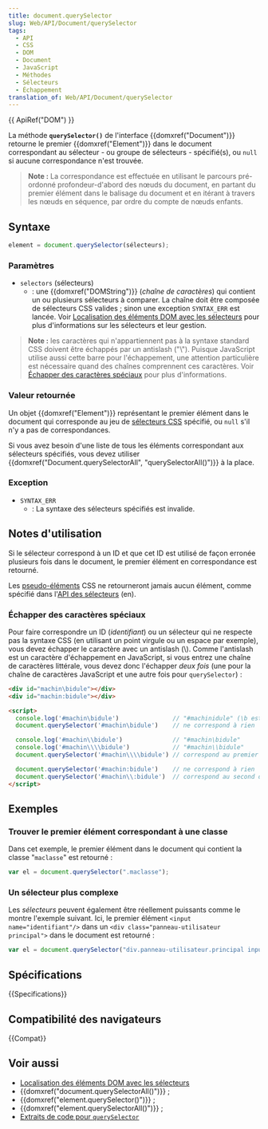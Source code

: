 ```yaml
---
title: document.querySelector
slug: Web/API/Document/querySelector
tags:
  - API
  - CSS
  - DOM
  - Document
  - JavaScript
  - Méthodes
  - Sélecteurs
  - Échappement
translation_of: Web/API/Document/querySelector
---
```


{{ ApiRef("DOM") }}

La méthode **`querySelector()`** de l'interface {{domxref("Document")}} retourne le premier {{domxref("Element")}} dans le document correspondant au sélecteur - ou groupe de sélecteurs - spécifié(s), ou `null` si aucune correspondance n'est trouvée.

> **Note :** La correspondance est effectuée en utilisant le parcours pré-ordonné profondeur-d'abord des nœuds du document, en partant du premier élément dans le balisage du document et en itérant à travers les nœuds en séquence, par ordre du compte de nœuds enfants.

## Syntaxe

```js
element = document.querySelector(sélecteurs);
```

### Paramètres

- `selectors` (sélecteurs)
  - : une {{domxref("DOMString")}} (_chaîne de caractères_) qui contient un ou plusieurs sélecteurs à comparer. La chaîne doit être composée de sélecteurs CSS valides ; sinon une exception `SYNTAX_ERR` est lancée. Voir [Localisation des éléments DOM avec les sélecteurs](/fr/docs/Web/API/Document_Object_Model/Localisation_des_éléments_DOM_avec_les_sélecteurs) pour plus d'informations sur les sélecteurs et leur gestion.

> **Note :** les caractères qui n'appartiennent pas à la syntaxe standard CSS doivent être échappés par un antislash ("\\"). Puisque JavaScript utilise aussi cette barre pour l'échappement, une attention particulière est nécessaire quand des chaînes comprennent ces caractères. Voir [Échapper des caractères spéciaux](#échapper_des_caractères_spéciaux) pour plus d'informations.

### Valeur retournée

Un objet {{domxref("Element")}} représentant le premier élément dans le document qui corresponde au jeu de [sélecteurs CSS](/fr/docs/Web/CSS/Sélecteurs_CSS) spécifié, ou `null` s'il n'y a pas de correspondances.

Si vous avez besoin d'une liste de tous les éléments correspondant aux sélecteurs spécifiés, vous devez utiliser {{domxref("Document.querySelectorAll", "querySelectorAll()")}} à la place.

### Exception

- `SYNTAX_ERR`
  - : La syntaxe des sélecteurs spécifiés est invalide.

## Notes d'utilisation

Si le sélecteur correspond à un ID et que cet ID est utilisé de façon erronée plusieurs fois dans le document, le premier élément en correspondance est retourné.

Les [pseudo-éléments](/fr/docs/Web/CSS/Pseudo-elements) CSS ne retourneront jamais aucun élément, comme spécifié dans l'[API des sélecteurs](http://www.w3.org/TR/selectors-api/#grammar) (en).

### Échapper des caractères spéciaux

Pour faire correspondre un ID (_identifiant_) ou un sélecteur qui ne respecte pas la syntaxe CSS (en utilisant un point virgule ou un espace par exemple), vous devez échapper le caractère avec un antislash (\\). Comme l'antislash est un caractère d'échappement en JavaScript, si vous entrez une chaîne de caractères littérale, vous devez donc l'échapper _deux fois_ (une pour la chaîne de caractères JavaScript et une autre fois pour `querySelector`)&nbsp;:

```html
<div id="machin\bidule"></div>
<div id="machin:bidule"></div>

<script>
  console.log('#machin\bidule')               // "#machinidule" (\b est le caractère de contrôle retour arrière)
  document.querySelector('#machin\bidule')    // ne correspond à rien

  console.log('#machin\\bidule')              // "#machin\bidule"
  console.log('#machin\\\\bidule')            // "#machin\\bidule"
  document.querySelector('#machin\\\\bidule') // correspond au premier div

  document.querySelector('#machin:bidule')    // ne correspond à rien
  document.querySelector('#machin\\:bidule')  // correspond au second div
</script>
```

## Exemples

### Trouver le premier élément correspondant à une classe

Dans cet exemple, le premier élément dans le document qui contient la classe "`maclasse`" est retourné&nbsp;:

```js
var el = document.querySelector(".maclasse");
```

### Un sélecteur plus complexe

Les _sélecteurs_ peuvent également être réellement puissants comme le montre l'exemple suivant. Ici, le premier élément `<input name="identifiant"/>` dans un `<div class="panneau-utilisateur principal">` dans le document est retourné :

```js
var el = document.querySelector("div.panneau-utilisateur.principal input[name='identifiant']");
```

## Spécifications

{{Specifications}}

## Compatibilité des navigateurs

{{Compat}}

## Voir aussi

- [Localisation des éléments DOM avec les sélecteurs](/fr/docs/Web/API/Document_Object_Model/Localisation_des_éléments_DOM_avec_les_sélecteurs)
- {{domxref("document.querySelectorAll()")}}&nbsp;;
- {{domxref("element.querySelector()")}}&nbsp;;
- {{domxref("element.querySelectorAll()")}}&nbsp;;
- [Extraits de code pour `querySelector`](/fr/docs/Archive/Add-ons/Code_snippets/QuerySelector)
